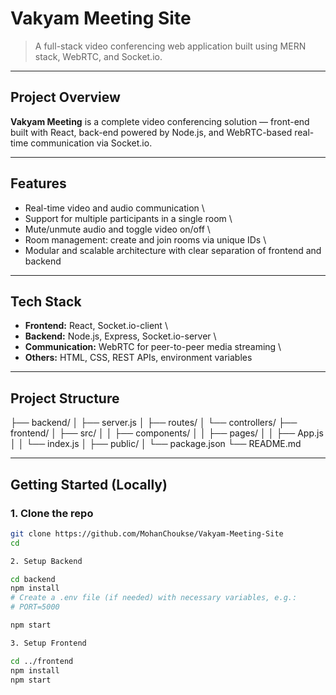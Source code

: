 # Vakyam Meeting Site

> A full-stack video conferencing web application built using MERN stack, WebRTC, and Socket.io.

---

## Project Overview

**Vakyam Meeting** is a complete video conferencing solution — front-end built with React, back-end powered by Node.js, and WebRTC-based real-time communication via Socket.io.

---

## Features

- Real-time video and audio communication \
- Support for multiple participants in a single room \
- Mute/unmute audio and toggle video on/off \
- Room management: create and join rooms via unique IDs \
- Modular and scalable architecture with clear separation of frontend and backend

---

## Tech Stack

- **Frontend:** React, Socket.io-client \
- **Backend:** Node.js, Express, Socket.io-server \
- **Communication:** WebRTC for peer-to-peer media streaming \
- **Others:** HTML, CSS, REST APIs, environment variables

---

## Project Structure

├── backend/
│ ├── server.js
│ ├── routes/
│ └── controllers/
├── frontend/
│ ├── src/
│ │ ├── components/
│ │ ├── pages/
│ │ ├── App.js
│ │ └── index.js
│ ├── public/
│ └── package.json
└── README.md

---

## Getting Started (Locally)

### 1. Clone the repo

```bash
git clone https://github.com/MohanChoukse/Vakyam-Meeting-Site
cd

2. Setup Backend

cd backend
npm install
# Create a .env file (if needed) with necessary variables, e.g.:
# PORT=5000

npm start

3. Setup Frontend

cd ../frontend
npm install
npm start
```
